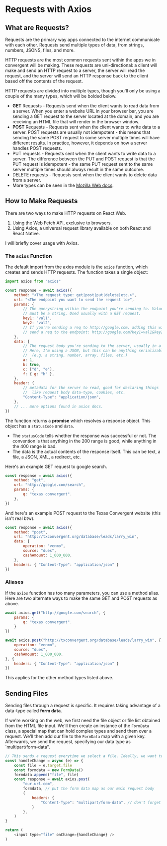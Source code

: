 # Requests with Axios

## What are Requests?

Requests are the primary way apps connected to the internet communicate with each other. Requests send multiple types of data, from strings, numbers, JSONS, files, and more. 

HTTP requests are the most common requests sent within the apps we in convergent will be making. These requests are uni-directional: a client will make and send an HTTP request to a server, the server will read the request, and the server will send an HTTP response back to the client based off the contents of the request. 

HTTP requests are divided into multiple types, though you'll only be using a couple of the many types, which will be bolded below.

- **GET** Requests - Requests send when the client wants to read data from a server. When you enter a website URL in your browser bar, you are sending a GET request to the server located at the domain, and you are receiving an HTML file that will render in the browser window.
- **POST** Requests - Requests sent when the client wants to write data to a server. POST requests are usually not idempotent - this means that sending the same POST request to some server multiple times will have different results. In practice, however, it depends on how a server handles POST requests.
- PUT requests - Requests sent when the client wants to write data to a server. The difference between the PUT and POST request is that the PUT request is idempotent - the same PUT request sent to the same server multiple times should always result in the same outcome. 
- DELETE requests - Requests sent when the client wants to delete data from a server.
- More types can be seen in the [Mozilla Web docs](https://developer.mozilla.org/en-US/docs/Web/HTTP/Methods).

## How to Make Requests

There are two ways to make HTTP requests on React Web.

1. Using the Web Fetch API, exclusive to browsers.
2. Using Axios, a universal request library available on both React and React Native.

I will briefly cover usage with Axios.

### The `axios` Function

The default import from the axios module is the `axios` function, which creates and sends HTTP requests. The function takes a single object:

```javascript
import axios from "axios"

const response = await axios({
    method: "<The request type: get|post|put|delete|etc.>",
    url: "<The endpoint you want to send the request to>",
    params: { 
        // The querystring within the endpoint you're sending to. Value 
        // must be a string. Used usually with a GET request.
        key1: "val1",
        key2: "val2",
        // If you're sending a req to http://google.com, adding this will
        // send a req to the endpoint: http://google.com?key1=val1&key2=val2
    },
    data: {
        // The request body you're sending to the server, usually in a non-GET request.
        // Here, I'm using a JSON, but this can be anything serializable 
        //  (e.g. a string, number, array, files, etc.)
        a: 1,
        b: true,
        c: ["d", "e"],
        f: { g: "h" },
    },
    header: {
        // metadata for the server to read, good for declaring things  
        //  like request body data-type, cookies, etc.
        "Content-Type": "application/json",
    },
    // ... more options found in axios docs.
})
```
The function returns a **promise** which resolves a response object. This object has a `statusCode` and `data`. 
- The `statusCode` tells whether the response was successful or not. The convention is that anything in the 200 range is good, while anything in the 400 range is bad.
- The data is the actual contents of the response itself. This can be text, a file, a JSON, XML, a redirect, etc. 

Here's an example GET request to google search.
```javascript
const response = await axios({
    method: "get",
    url: "http://google.com/search",
    params: {
        q: "texas convergent".
    },
})
```
And here's an example POST request to the Texas Convergent website (this isn't real btw).
```javascript
const response = await axios({
    method: "post",
    url: "http://txconvergent.org/database/leads/larry_win",
    data: {
        operation: "venmo",
        source: "dues",
        cashAmount: 1_000_000,
    },
    headers: { "Content-Type": "application/json" }
})
```

### Aliases

If the `axios` function has too many parameters, you can use a method alias. Here are two alternate ways to make the same GET and POST requests as above.

```javascript
await axios.get("http://google.com/search", {
    params: {
        q: "texas convergent".
    }
})

await axios.post("http://txconvergent.org/database/leads/larry_win", {
    operation: "venmo",
    source: "dues",
    cashAmount: 1_000_000,
}, { 
    headers: { "Content-Type": "application/json" }
})
```
This applies for the other method types listed above.

## Sending Files

Sending files through a request is specific. It requires taking advantage of a data-type called **form data**. 

If we're working on the web, we first need the file object or file list obtained from the HTML file input. We'll then create an instance of the `FormData` class, a special map that can hold complex types and send them over a request. We'll then add our file to the `FormData` map with a given key. Afterwards, we send the request, specifying our data type as `multipart/form-data".

```javascript
// This sends a request everytime we select a file. Ideally, we want to save the request for when we press submit the form itself.
const handleChange = async (e) => {
    const file = e.target.file
    const formdata = new FormData()
    formdata.append("file", file)
    const response = await axios.post(
        "our.url.com",
        formdata, // put the form data map as our main request body
        { 
            headers: { 
                "Content-Type": "multipart/form-data", // don't forget this!
            } 
        },
    )
}

return (
    <input type="file" onChange={handleChange} />
)
```